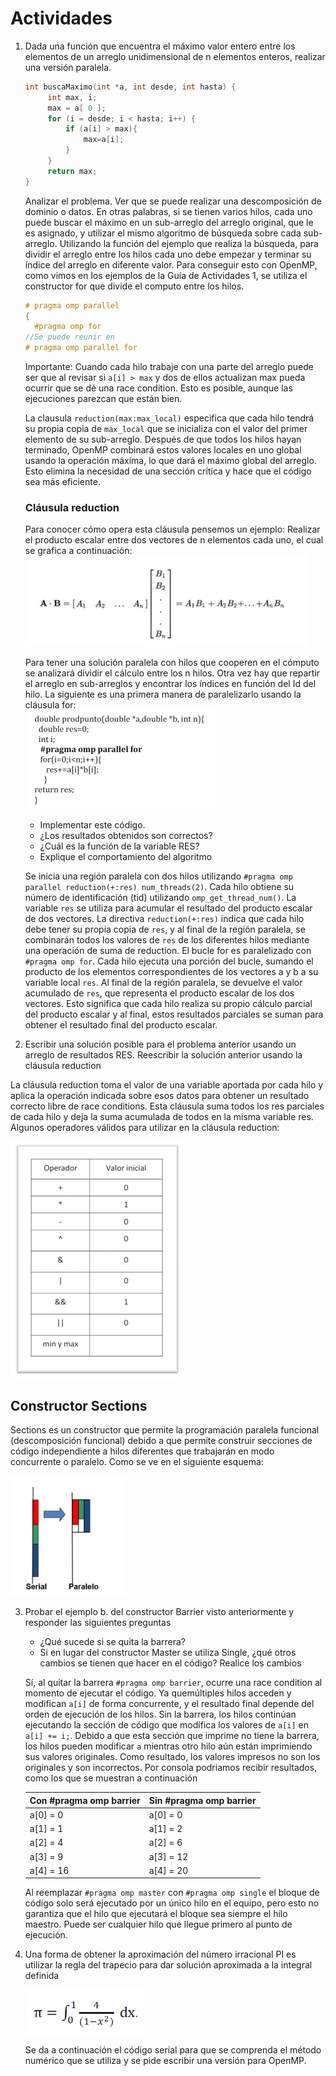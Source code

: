 # Actividades

1. Dada una función que encuentra el máximo valor entero entre los elementos de un arreglo unidimensional de n elementos enteros, realizar una versión paralela.

   ```c
   int buscaMaximo(int *a, int desde, int hasta) {
        int max, i;
        max = a[ 0 ];
        for (i = desde; i < hasta; i++) {
            if (a[i] > max){
                max=a[i];
            }            
        }
        return max;
   }
   ```
    Analizar el problema. Ver que se puede realizar una descomposición de dominio o datos. En otras palabras, si se tienen varios hilos, cada uno puede buscar el máximo en un sub-arreglo del arreglo original, que le es asignado, y utilizar el mismo algoritmo de búsqueda sobre cada sub-arreglo.
    Utilizando la función del ejemplo que realiza la búsqueda, para dividir el arreglo entre los hilos cada uno debe empezar y terminar su índice del arreglo en diferente valor. Para conseguir esto con OpenMP, como vimos en los ejemplos de la Guía de Actividades 1, se utiliza el constructor for que divide el computo entre los hilos.
    ```C
    # pragma omp parallel
    {
      #pragma omp for
    //Se puede reunir en
    # pragma omp parallel for
    ```
    Importante: Cuando cada hilo trabaje con una parte del arreglo puede ser que al revisar si `a[i] > max` y dos de ellos actualizan max pueda ocurrir que se dé una race condition. Esto es posible, aunque las ejecuciones parezcan que están bien.

      La clausula `reduction(max:max_local)` especifica que cada hilo tendrá su propia copia de `max_local` que se inicializa con el valor del primer elemento de su sub-arreglo. Después de que todos los hilos hayan terminado, OpenMP combinará estos valores locales en uno global usando la operación máxima, lo que dará el máximo global del arreglo. Esto elimina la necesidad de una sección crítica y hace que el código sea más eficiente.

    ### Cláusula reduction
    Para conocer cómo opera esta cláusula pensemos un ejemplo: 
    Realizar el producto escalar entre dos vectores de n elementos cada uno, el cual se grafica a continuación:\
    ![Image p1](../img/p1.png)

    Para tener una solución paralela con hilos que cooperen en el cómputo se analizará dividir el cálculo entre los n hilos. Otra vez hay que repartir el arreglo en sub-arreglos y encontrar los índices en función del Id del hilo.
    La siguiente es una primera manera de paralelizarlo usando la cláusula for:\
    ![Image p1b](../img/p1b.png)

    - Implementar este código.
    - ¿Los resultados obtenidos son correctos?
    - ¿Cuál es la función de la variable RES?
    - Explique el comportamiento del algoritmo

    Se inicia una región paralela con dos hilos utilizando `#pragma omp parallel reduction(+:res) num_threads(2)`. Cada hilo obtiene su número de identificación (tid) utilizando `omp_get_thread_num()`. La variable `res` se utiliza para acumular el resultado del producto escalar de dos vectores. La directiva `reduction(+:res)` indica que cada hilo debe tener su propia copia de `res`, y al final de la región paralela, se combinarán todos los valores de `res` de los diferentes hilos mediante una operación de suma de reduction. El bucle for es paralelizado con `#pragma omp for`. Cada hilo ejecuta una porción del bucle, sumando el producto de los elementos correspondientes de los vectores a y b a su variable local `res`. Al final de la región paralela, se devuelve el valor acumulado de `res`, que representa el producto escalar de los dos vectores. Esto significa que cada hilo realiza su propio cálculo parcial del producto escalar y al final, estos resultados parciales se suman para obtener el resultado final del producto escalar.
     

2. Escribir una solución posible para el problema anterior usando un arreglo de resultados RES. Reescribir la solución anterior usando la cláusula reduction

La cláusula reduction toma el valor de una variable aportada por cada hilo y aplica la operación indicada sobre esos datos para obtener un resultado correcto libre de race conditions. Esta cláusula suma todos los res parciales de cada hilo y deja la suma acumulada de todos en la
misma variable res. Algunos operadores válidos para utilizar en la cláusula reduction:

![reduction](../img/reduction.png)

## Constructor Sections
Sections es un constructor que permite la programación paralela funcional (descomposición funcional) debido a que permite construir secciones de código independiente a hilos diferentes que trabajarán en modo concurrente o paralelo. Como se ve en el siguiente esquema:

![sections](../img/sections.png)

3. Probar el ejemplo b. del constructor Barrier visto anteriormente y responder las siguientes preguntas
    - ¿Qué sucede si se quita la barrera?
    - Si en lugar del constructor Master se utiliza Single, ¿qué otros cambios se tienen que hacer en el código? Realice los cambios

    Sí, al quitar la barrera `#pragma omp barrier`, ocurre una race condition al momento de ejecutar el código. Ya quemúltiples hilos acceden y modifican `a[i]` de forma concurrente, y el resultado final depende del orden de ejecución de los hilos. Sin la barrera, los hilos continúan ejecutando la sección de código que modifica los valores de `a[i]` en `a[i] += i;`. Debido a que esta sección que imprime no tiene la barrera, los hilos pueden modificar `a` mientras otro hilo aún están imprimiendo sus valores originales. Como resultado, los valores impresos no son los originales y son incorrectos. Por consola podriamos recibir resultados, como los que se muestran a continuación

    | Con #pragma omp barrier        | Sin #pragma omp barrier       |
    |--------------------|-------------------|
    | a[0] = 0           | a[0] = 0          |
    | a[1] = 1           | a[1] = 2          |
    | a[2] = 4           | a[2] = 6          |
    | a[3] = 9           | a[3] = 12         |
    | a[4] = 16          | a[4] = 20         |

    
    Al reemplazar `#pragma omp master` con `#pragma omp single` el bloque de código solo será ejecutado por un único hilo en el equipo, pero esto no garantiza que el hilo que ejecutará el bloque sea siempre el hilo maestro. Puede ser cualquier hilo que llegue primero al punto de ejecución.

4. Una forma de obtener la aproximación del número irracional PI es utilizar la regla del trapecio para dar solución aproximada a la integral definida

    ![pi](../img/pi.png)
    
    Se da a continuación el código serial para que se comprenda el método numérico que se utiliza y se pide escribir una versión para OpenMP.
